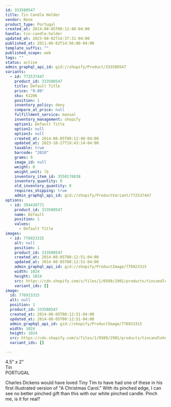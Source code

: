 ```yaml
---
id: 333580547
title: Tin Candle Holder
vendor: None
product_type: Portugal
created_at: 2014-08-05T00:12:48-04:00
handle: tin-candle-holder
updated_at: 2023-08-02T14:37:31-04:00
published_at: 2011-06-02T14:56:00-04:00
template_suffix: ""
published_scope: web
tags: ""
status: active
admin_graphql_api_id: gid://shopify/Product/333580547
variants:
  - id: 772537447
    product_id: 333580547
    title: Default Title
    price: "9.00"
    sku: K1206
    position: 1
    inventory_policy: deny
    compare_at_price: null
    fulfillment_service: manual
    inventory_management: shopify
    option1: Default Title
    option2: null
    option3: null
    created_at: 2014-08-05T00:12:48-04:00
    updated_at: 2023-10-27T19:43:14-04:00
    taxable: true
    barcode: "2018"
    grams: 0
    image_id: null
    weight: 0
    weight_unit: lb
    inventory_item_id: 3550176838
    inventory_quantity: 0
    old_inventory_quantity: 0
    requires_shipping: true
    admin_graphql_api_id: gid://shopify/ProductVariant/772537447
options:
  - id: 394430771
    product_id: 333580547
    name: Default
    position: 1
    values:
      - Default Title
images:
  - id: 776923315
    alt: null
    position: 1
    product_id: 333580547
    created_at: 2014-08-05T00:12:51-04:00
    updated_at: 2014-08-05T00:12:51-04:00
    admin_graphql_api_id: gid://shopify/ProductImage/776923315
    width: 1024
    height: 1024
    src: https://cdn.shopify.com/s/files/1/0589/2901/products/tincandleholder-mix.jpeg?v=1407211971
    variant_ids: []
image:
  id: 776923315
  alt: null
  position: 1
  product_id: 333580547
  created_at: 2014-08-05T00:12:51-04:00
  updated_at: 2014-08-05T00:12:51-04:00
  admin_graphql_api_id: gid://shopify/ProductImage/776923315
  width: 1024
  height: 1024
  src: https://cdn.shopify.com/s/files/1/0589/2901/products/tincandleholder-mix.jpeg?v=1407211971
  variant_ids: []

---
```


4.5" x 2"  
Tin  
PORTUGAL

Charles Dickens would have loved Tiny Tim to have had one of these in his first illustrated version of "A Christmas Carol." With its pinched edge, I can see no better pinched gift than this with our white pinched candle. Pinch me, is it for real?